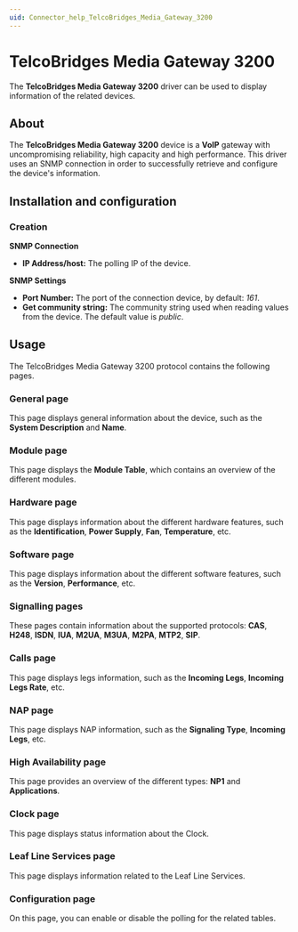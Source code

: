 ```yaml
---
uid: Connector_help_TelcoBridges_Media_Gateway_3200
---
```


# TelcoBridges Media Gateway 3200

The **TelcoBridges Media Gateway 3200** driver can be used to display information of the related devices.

## About

The **TelcoBridges Media Gateway 3200** device is a **VoIP** gateway with uncompromising reliability, high capacity and high performance. This driver uses an SNMP connection in order to successfully retrieve and configure the device's information.

## Installation and configuration

### Creation

**SNMP Connection**

- **IP Address/host:** The polling IP of the device.

**SNMP Settings**

- **Port Number:** The port of the connection device, by default: *161*.
- **Get community string:** The community string used when reading values from the device. The default value is *public*.

## Usage

The TelcoBridges Media Gateway 3200 protocol contains the following pages.

### General page

This page displays general information about the device, such as the **System Description** and **Name**.

### Module page

This page displays the **Module Table**, which contains an overview of the different modules.

### Hardware page

This page displays information about the different hardware features, such as the **Identification**, **Power Supply**, **Fan**, **Temperature**, etc.

### Software page

This page displays information about the different software features, such as the **Version**, **Performance**, etc.

### Signalling pages

These pages contain information about the supported protocols: **CAS**, **H248**, **ISDN**, **IUA**, **M2UA**, **M3UA**, **M2PA**, **MTP2**, **SIP**.

### Calls page

This page displays legs information, such as the **Incoming Legs**, **Incoming Legs Rate**, etc.

### NAP page

This page displays NAP information, such as the **Signaling Type**, **Incoming Legs**, etc.

### High Availability page

This page provides an overview of the different types: **NP1** and **Applications**.

### Clock page

This page displays status information about the Clock.

### Leaf Line Services page

This page displays information related to the Leaf Line Services.

### Configuration page

On this page, you can enable or disable the polling for the related tables.
